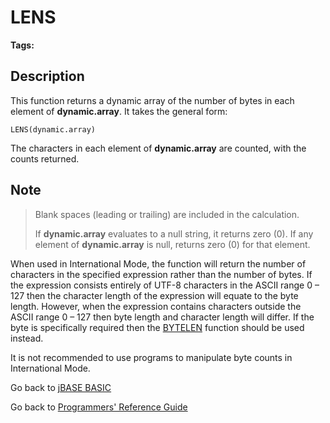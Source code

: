 # LENS

<PageHeader />

**Tags:**
<badge text='dynamic arrays' vertical='middle' />

## Description

This function returns a dynamic array of the number of bytes in each element of **dynamic.array**. It takes the general form:

```
LENS(dynamic.array)
```

The characters in each element of **dynamic.array** are counted, with the counts returned.

## Note

> Blank spaces (leading or trailing) are included in the calculation.
>
> If **dynamic.array** evaluates to a null string, it returns zero (0). If any element of **dynamic.array** is null, returns zero (0) for that element.

When used in International Mode, the function will return the number of characters in the specified expression rather than the number of bytes. If the expression consists entirely of UTF-8 characters in the ASCII range 0 – 127 then the character length of the expression will equate to the byte length. However, when the expression contains characters outside the ASCII range 0 – 127 then byte length and character length will differ. If the byte is specifically required then the [BYTELEN](./../bytelen) function should be used instead.

It is not recommended to use programs to manipulate byte counts in International Mode.

Go back to [jBASE BASIC](./../README.md)

Go back to [Programmers' Reference Guide](./../../reference-guides/jbc/README.md)

<PageFooter />
